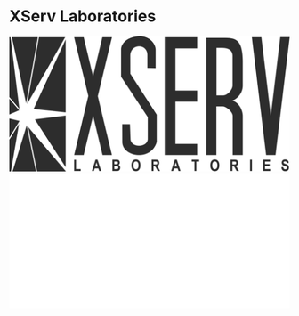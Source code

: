 # XServ Laboratories

![XServ Logo Banner](https://github.com/xserv-labs/.github/raw/main/images/banner-light.svg#gh-light-mode-only)
![XServ Logo Banner](https://github.com/xserv-labs/.github/raw/main/images/banner-dark.svg#gh-dark-mode-only)
